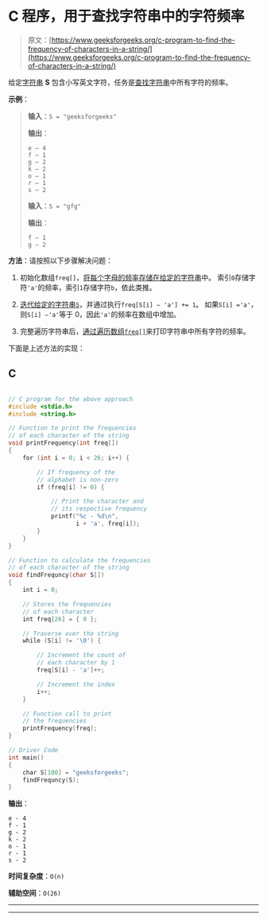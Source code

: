 # C 程序，用于查找字符串中的字符频率

> 原文：[https://www.geeksforgeeks.org/c-program-to-find-the-frequency-of-characters-in-a-string/](https://www.geeksforgeeks.org/c-program-to-find-the-frequency-of-characters-in-a-string/)

给定[字符串](https://www.geeksforgeeks.org/string-data-structure/) **S** 包含小写英文字符，任务是[查找字符串](https://www.geeksforgeeks.org/python-frequency-of-each-character-in-string/)中所有字符的频率。

**示例**：

> **输入**：`S = "geeksforgeeks"`
> 
> **输出**：
> 
> ```
> e – 4
> f – 1
> g – 2
> k – 2
> o – 1
> r – 1
> s – 2
> ```
> 
> **输入**：`S = "gfg"`
> 
> **输出**：
>
> ```
> f – 1
> g – 2
> ```

**方法**：请按照以下步骤解决问题：

1.  初始化数组`freq[]`，[将每个字母的频率存储在给定的字符串](https://www.geeksforgeeks.org/python-frequency-of-each-character-in-string/)中。 索引`0`存储字符`'a'`的频率，索引`1`存储字符`b`，依此类推。

2.  [迭代给定的字符串`S`](https://www.geeksforgeeks.org/iterate-over-characters-of-a-string-in-python/)，并通过执行`freq[S[i] – 'a'] += 1`。 如果`S[i] ='a'`，则`S[i] –'a'`等于 0，因此`'a'`的频率在数组中增加。

3.  完整遍历字符串后，[通过遍历数组`freq[]`](https://www.geeksforgeeks.org/print-the-frequency-of-each-character-in-alphabetical-order/)来打印字符串中所有字符的频率。

下面是上述方法的实现：

## C

```c

// C program for the above approach 
#include <stdio.h> 
#include <string.h> 

// Function to print the frequencies 
// of each character of the string 
void printFrequency(int freq[]) 
{ 
    for (int i = 0; i < 26; i++) { 

        // If frequency of the 
        // alphabet is non-zero 
        if (freq[i] != 0) { 

            // Print the character and 
            // its respective frequency 
            printf("%c - %d\n", 
                   i + 'a', freq[i]); 
        } 
    } 
} 

// Function to calculate the frequencies 
// of each character of the string 
void findFrequncy(char S[]) 
{ 
    int i = 0; 

    // Stores the frequencies 
    // of each character 
    int freq[26] = { 0 }; 

    // Traverse over the string 
    while (S[i] != '\0') { 

        // Increment the count of 
        // each character by 1 
        freq[S[i] - 'a']++; 

        // Increment the index 
        i++; 
    } 

    // Function call to print 
    // the frequencies 
    printFrequency(freq); 
} 

// Driver Code 
int main() 
{ 
    char S[100] = "geeksforgeeks"; 
    findFrequncy(S); 
}

```

**输出**：

```
e - 4
f - 1
g - 2
k - 2
o - 1
r - 1
s - 2

```

**时间复杂度**：`O(n)`

**辅助空间**：`O(26)`



* * *

* * *



